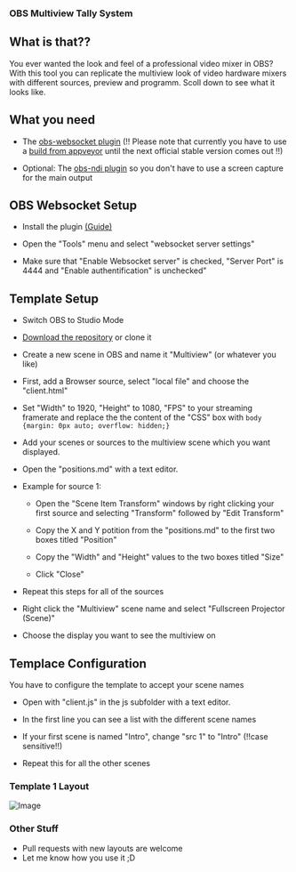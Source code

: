 ### OBS Multiview Tally System

## What is that??
You ever wanted the look and feel of a professional video mixer in OBS? With this tool you can replicate the multiview look of video hardware mixers with different sources, preview and programm. Scoll down to see what it looks like.

## What you need

- The [obs-websocket plugin](https://github.com/Palakis/obs-websocket) (!! Please note that currently you have to use a [build from appveyor](https://ci.appveyor.com/api/buildjobs/wl494vi2xxpymdk0/artifacts/obs-websocket-739bd6f.zip) until the next official stable version comes out !!)

- Optional: The [obs-ndi plugin](https://github.com/Palakis/obs-ndi/releases) so you don't have to use a screen capture for the main output

## OBS Websocket Setup

- Install the plugin [(Guide)](https://obsproject.com/forum/resources/obs-and-obs-studio-install-plugins-windows.421/)

- Open the "Tools" menu and select "websocket server settings"

- Make sure that "Enable Websocket server" is checked, "Server Port" is 4444 and "Enable authentification" is unchecked"


## Template Setup

- Switch OBS to Studio Mode

- [Download the repository](https://github.com/lebaston100/OBSmultiviewTally/archive/master.zip) or clone it

- Create a new scene in OBS and name it "Multiview" (or whatever you like)

- First, add a Browser source, select "local file" and choose the "client.html"

- Set "Width" to 1920, "Height" to 1080, "FPS" to your streaming framerate and replace the the content of the "CSS" box with `body {margin: 0px auto; overflow: hidden;}`

- Add your scenes or sources to the multiview scene which you want displayed.

- Open the "positions.md" with a text editor.

- Example for source 1:
    
    - Open the "Scene Item Transform" windows by right clicking your first source and selecting "Transform" followed by "Edit Transform"
    
    - Copy the X and Y potition from the "positions.md" to the first two boxes titled "Position"
    
    - Copy the "Width" and "Height" values to the two boxes titled "Size"
    
    - Click "Close"

- Repeat this steps for all of the sources

- Right click the "Multiview" scene name and select "Fullscreen Projector (Scene)"
 
- Choose the display you want to see the multiview on


## Templace Configuration

You have to configure the template to accept your scene names

- Open with "client.js" in the js subfolder with a text editor.

- In the first line you can see a list with the different scene names

- If your first scene is named "Intro", change "src 1" to "Intro" (!!case sensitive!!)

- Repeat this for all the other scenes

### Template 1 Layout

![Image](http://cdn.lebaston100.de/git/obsmultiviewtallypreview1.png)

### Other Stuff

- Pull requests with new layouts are welcome
- Let me know how you use it ;D